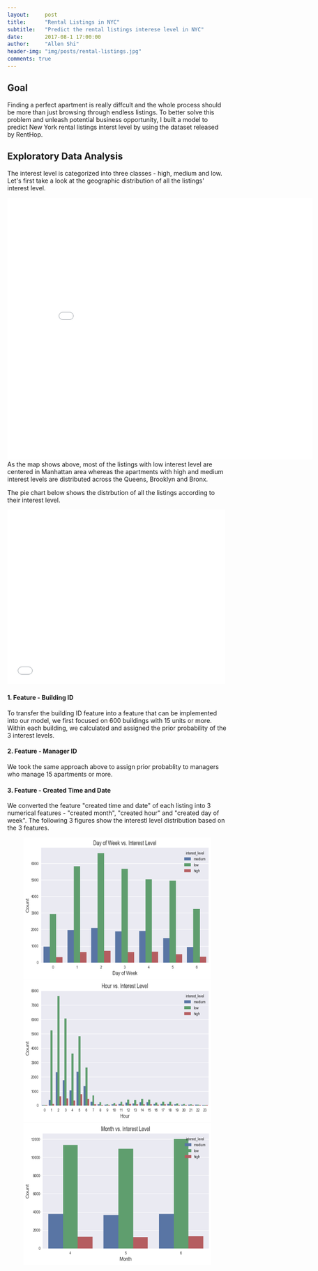 ```yaml
---
layout:     post
title:      "Rental Listings in NYC"
subtitle:   "Predict the rental listings interese level in NYC"
date:       2017-08-1 17:00:00
author:     "Allen Shi"
header-img: "img/posts/rental-listings.jpg"
comments: true
---
```


## Goal
Finding a perfect apartment is really diffcult and the whole process should be more than just browsing through endless listings. To better solve this problem and unleash potential business opportunity, I built a model to predict New York rental listings interst level by using the dataset released by RentHop.


## Exploratory Data Analysis
The interest level is categorized into three classes - high, medium and low. Let's first take a look at the geographic distribution of all the listings' interest level.
<iframe width="700" height="600" frameborder="0" scrolling="no" src="//plot.ly/~a98051827/24.embed"></iframe>
As the map shows above, most of the listings with low interest level are centered in Manhattan area whereas the apartments with high and medium interest levels are distributed across the Queens, Brooklyn and Bronx.

The pie chart below shows the distrbution of all the listings according to their interest level.
<iframe width="500" height="400" frameborder="0" scrolling="no" src="//plot.ly/~a98051827/26.embed"></iframe>

#### 1. Feature - Building ID
To transfer the building ID feature into a feature that can be implemented into our model, we first focused on 600 buildings with 15 units or more. Within each building, we calculated and assigned the prior probability of the 3 interest levels.

#### 2. Feature - Manager ID
We took the same approach above to assign prior probablity to managers who manage 15 apartments or more.

#### 3. Feature - Created Time and Date
We converted the feature "created time and date" of each listing into 3 numerical features - "created month", "created hour" and "created day of week". The following 3 figures show the interestl level distribution based on the 3 features.
<center><img src="/img/posts/DoW.png" width="430" height="325" ></center>
<center><img src="/img/posts/Hour.png" width="430" height="325" ></center>
<center><img src="/img/posts/month.png" width="430" height="325" ></center>
